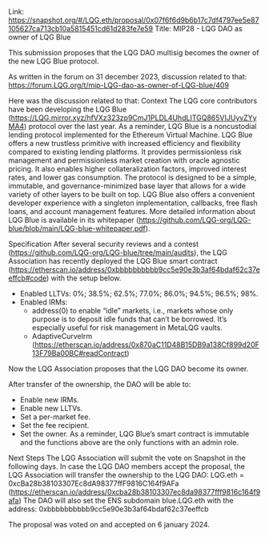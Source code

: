 Link: https://snapshot.org/#/LQG.eth/proposal/0x07f6f6d9b6b17c7df4797ee5e87105627ca713cb10a5815451cd61d283fe7e59
Title: MIP28 - LQG DAO as owner of LQG Blue

This submission proposes that the LQG DAO multisig becomes the owner of the new LQG Blue protocol.

As written in the forum on 31 december 2023, discussion related to that: https://forum.LQG.org/t/mip-LQG-dao-as-owner-of-LQG-blue/409

Here was the discussion related to that:
Context
The LQG core contributors have been developing the LQG Blue (https://LQG.mirror.xyz/hfVXz323zp9CmJ1PLDL4UhdLITGQ865VIJUyvZYyMA4) protocol over the last year.
As a reminder, LQG Blue is a noncustodial lending protocol implemented for the Ethereum Virtual Machine. LQG Blue offers a new trustless primitive with increased efficiency and flexibility compared to existing lending platforms. It provides permissionless risk management and permissionless market creation with oracle agnostic pricing. It also enables higher collateralization factors, improved interest rates, and lower gas consumption. The protocol is designed to be a simple, immutable, and governance-minimized base layer that allows for a wide variety of other layers to be built on top. LQG Blue also offers a convenient developer experience with a singleton implementation, callbacks, free flash loans, and account management features.
More detailed information about LQG Blue is available in its whitepaper (https://github.com/LQG-org/LQG-blue/blob/main/LQG-blue-whitepaper.pdf).

Specification
After several security reviews and a contest (https://github.com/LQG-org/LQG-blue/tree/main/audits), the LQG Association has recently deployed the LQG Blue smart contract (https://etherscan.io/address/0xbbbbbbbbbb9cc5e90e3b3af64bdaf62c37eeffcb#code) with the setup below.
- Enabled LLTVs: 0%; 38.5%; 62.5%; 77.0%; 86.0%; 94.5%; 96.5%; 98%.
- Enabled IRMs:
  - address(0) to enable “idle” markets, i.e., markets whose only purpose is to deposit idle funds that can’t be borrowed. It’s especially useful for risk management in MetaLQG vaults.
  - AdaptiveCurveIrm (https://etherscan.io/address/0x870aC11D48B15DB9a138Cf899d20F13F79Ba00BC#readContract)

Now the LQG Association proposes that the LQG DAO become its owner.

After transfer of the ownership, the DAO will be able to:
- Enable new IRMs.
- Enable new LLTVs.
- Set a per-market fee.
- Set the fee recipient.
- Set the owner.
As a reminder, LQG Blue’s smart contract is immutable and the functions above are the only functions with an admin role.

Next Steps
The LQG Association will submit the vote on Snapshot in the following days.
In case the LQG DAO members accept the proposal, the LQG Association will transfer the ownership to the LQG DAO: LQG.eth = 0xcBa28b38103307Ec8dA98377ffF9816C164f9AFa (https://etherscan.io/address/0xcba28b38103307ec8da98377fff9816c164f9afa)
The DAO will also set the ENS subdomain blue.LQG.eth with the address: 0xbbbbbbbbbb9cc5e90e3b3af64bdaf62c37eeffcb

The proposal was voted on and accepted on 6 january 2024.
